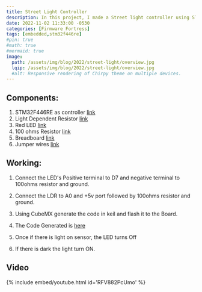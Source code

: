 ```yaml
---
title: Street Light Controller
description: In this project, I made a Street light controller using STM32F446RE.
date: 2022-11-02 11:33:00 -0530
categories: [Firmware Fortress]
tags: [embedded,stm32f446re]
#pin: true
#math: true
#mermaid: true
image:
  path: /assets/img/blog/2022/street-light/overview.jpg
  lqip: /assets/img/blog/2022/street-light/overview.jpg
  #alt: Responsive rendering of Chirpy theme on multiple devices.
---
```


## Components:
1. STM32F446RE as controller [link](https://www.amazon.in/NUCLEO-F446RE-STM32F446RET6-development-integrates-XYG-Study/dp/B014IXUB1M/ref=sr_1_1?crid=3FAQAJN6X1FWI&dchild=1&keywords=stm32f446re&qid=1604331292&sprefix=stm32f446%2Caps%2C707&sr=8-1)
1. Light Dependent Resistor [link](https://www.amazon.in/Component7-LDR-Dependent-Register-Resistor/dp/B01BADCLH0/ref=sr_1_1?dchild=1&keywords=LDR&qid=1604331235&sr=8-1&tag=duc21-21)
1. Red LED [link](https://www.amazon.in/5mm-red-Led-Set-25/dp/B07CRYP6Y8/ref=sr_1_12?dchild=1&keywords=red+led&qid=1604331356&replacementKeywords=led&sr=8-12&vehicle=Vespa%3ARED)
1. 100 ohms Resistor [link](https://www.amazon.in/SEMICOMP-100-OHM-Tolerance-Resistance-Pieces/dp/B08GQ61KY2/ref=sr_1_1?crid=1UWXI2AC1OHGJ&dchild=1&keywords=100+oms+resistance&qid=1604331586&sprefix=100+oms%2Caps%2C341&sr=8-1)
1. Breadboard [link](https://www.amazon.in/Generic-Elementz-Solderless-Piecesb-Circuit/dp/B00MC1CCZQ/ref=sr_1_3?dchild=1&keywords=breadboard&qid=1604324184&sr=8-3)
1. Jumper wires [link](https://www.amazon.in/ApTechDeals-Jumper-Female-breadboard-jumper/dp/B074J9CPV3/ref=sr_1_2_mod_primary_lightning_deal?crid=25YR2Z8ZGWY72&dchild=1&keywords=jumper+wires+for+arduino&qid=1604324158&sbo=Tc8eqSFhUl4VwMzbE4fw%2Fw%3D%3D&smid=AT95IG9ONZD7S&sprefix=jumper%2Caps%2C434&sr=8-2)


## Working:
1. Connect the LED's Positive terminal to D7 and negative terminal to 100ohms resistor and ground.

1. Connect the LDR to A0 and +5v port followed by 100ohms resistor and ground.

1. Using CubeMX generate the code in keil and flash it to the Board.

1. The Code Generated is [here](https://github.com/MadeByBalaji/STM32F446RE/blob/main/KeilWorkSpace/Product/StreetProject/Src/main.c)

1. Once if there is light on sensor, the LED turns Off

1. If there is dark the light turn ON.

## Video

{% include embed/youtube.html id='RFV882PcUmo' %}
